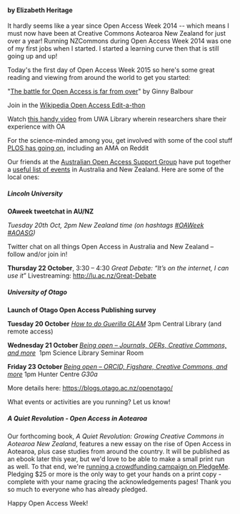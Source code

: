 <html><body><h4>by Elizabeth Heritage</h4>

It hardly seems like a year since Open Access Week 2014 -- which means I must now have been at Creative Commons Aotearoa New Zealand for just over a year! Running NZCommons during Open Access Week 2014 was one of my first jobs when I started. I started a learning curve then that is still going up and up!



Today's the first day of Open Access Week 2015 so here's some great reading and viewing from around the world to get you started:



"<a href="http://www.openaccessweek.org/profiles/blogs/h1-the-battle-for-open-access-is-far-from-over-h1" target="_blank">The battle for Open Access is far from over</a>" by Ginny Balbour



Join in the <a href="http://www.openaccessweek.org/profiles/blogs/oa-week-editathon" target="_blank">Wikipedia Open Access Edit-a-thon</a>



Watch <a href="https://www.youtube.com/watch?v=Q4b-6IJ5064&amp;feature=youtu.be" target="_blank">this handy video</a> from UWA Library wherein researchers share their experience with OA



For the science-minded among you, get involved with some of the cool stuff <a href="http://blogs.plos.org/plos/2015/10/open-access-week-2015-open-for-collaboration/" target="_blank">PLOS has going on</a>, including an AMA on Reddit



Our friends at the <a href="http://aoasg.org.au/" target="_blank">Australian Open Access Support Group</a> have put together a <a href="http://aoasg.org.au/open-access-week-2015/" target="_blank">useful list of events</a> in Australia and New Zealand. Here are some of the local ones:

<h5>Lincoln University</h5>

<strong>OAweek tweetchat in AU/NZ</strong>

<em>Tuesday 20th Oct, 2pm New Zealand time (on hashtags </em><a href="https://twitter.com/search?q=%23oaweek"><em>#OAWeek</em></a> <a href="https://twitter.com/search?q=%23AOASG"><em>#AOASG</em></a><em>)

</em>Twitter chat on all things Open Access in Australia and New Zealand – follow and/or join in!



<strong>Thursday 22 October</strong>, 3:30 – 4:30 <em>Great Debate: “It’s on the internet, I can use it</em>” Livestreaming: <a href="http://lu.ac.nz/Great-Debate" target="_blank">http://lu.ac.nz/Great-Debate</a>

<h5><strong>University of Otago</strong></h5>

<strong>Launch of Otago Open Access Publishing survey</strong>



<strong>Tuesday 20 October</strong><em> <a href="https://blogs.otago.ac.nz/openotago/2015/10/06/how-to-do-guerilla-glam/" target="_blank">How to do Guerilla GLAM</a></em> 3pm Central Library (and remote access)



<strong>Wednesday 21 October </strong><em><a href="https://blogs.otago.ac.nz/openotago/2015/10/13/being-open-oaweek-2015/" target="_blank">Being open – Journals, OERs, Creative Commons, and more</a> </em> 1pm Science Library Seminar Room



<strong>Friday 23 October </strong><em><a href="https://blogs.otago.ac.nz/openotago/2015/10/13/being-open-oaweek-2015/" target="_blank">Being open – ORCID, Figshare, Creative Commons, and more</a></em> 1pm Hunter Centre <em>G30a</em>



More details here: https://blogs.otago.ac.nz/openotago/



What events or activities are you running? Let us know!

<h5>A Quiet Revolution - Open Access in Aotearoa</h5>

Our forthcoming book, <i>A Quiet Revolution: Growing Creative Commons in Aotearoa New Zealand</i>, features a new essay on the rise of Open Access in Aotearoa, plus case studies from around the country. It will be published as an ebook later this year, but we'd love to be able to make a small print run as well. To that end, we're <a href="https://www.pledgeme.co.nz/projects/4119-creative-commons-aotearoa-print-book" target="_blank">running a crowdfunding campaign on PledgeMe</a>. Pledging $25 or more is the only way to get your hands on a print copy - complete with your name gracing the acknowledgements pages! Thank you so much to everyone who has already pledged.



Happy Open Access Week!</body></html>